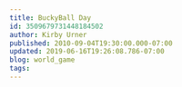 ```yaml
---
title: BuckyBall Day
id: 3509679731448184502
author: Kirby Urner
published: 2010-09-04T19:30:00.000-07:00
updated: 2019-06-16T19:26:08.786-07:00
blog: world_game
tags: 
---
```



